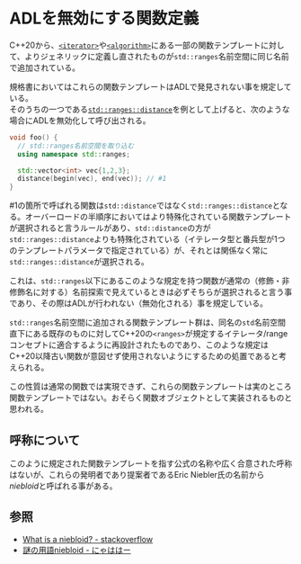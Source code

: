 # ADLを無効にする関数定義

C++20から、[`<iterator>`](/reference/iterator.md)や[`<algorithm>`](/reference/algorithm.md)にある一部の関数テンプレートに対して、よりジェネリックに定義し直されたものが`std::ranges`名前空間に同じ名前で追加されている。

規格書においてはこれらの関数テンプレートはADLで発見されない事を規定している。  
そのうちの一つである[`std::ranges::distance`](/reference/iterator/ranges_distance.md)を例として上げると、次のような場合にADLを無効化して呼び出される。

```cpp
void foo() {
  // std::ranges名前空間を取り込む
  using namespace std::ranges;

  std::vector<int> vec{1,2,3};
  distance(begin(vec), end(vec)); // #1
}
```

#1の箇所で呼ばれる関数は`std::distance`ではなく`std::ranges::distance`となる。オーバーロードの半順序においてはより特殊化されている関数テンプレートが選択されると言うルールがあり、`std::distance`の方が`std::ranges::distance`よりも特殊化されている（イテレータ型と番兵型が1つのテンプレートパラメータで指定されている）が、それとは関係なく常に`std::ranges::distance`が選択される。

これは、`std::ranges`以下にあるこのような規定を持つ関数が通常の（修飾・非修飾名に対する）名前探索で見えているときは必ずそちらが選択されると言う事であり、その際はADLが行われない（無効化される）事を規定している。

`std::ranges`名前空間に追加される関数テンプレート群は、同名の`std`名前空間直下にある既存のものに対してC++20の`<ranges>`が規定するイテレータ/rangeコンセプトに適合するように再設計されたものであり、このような規定はC++20以降古い関数が意図せず使用されないようにするための処置であると考えられる。

この性質は通常の関数では実現できず、これらの関数テンプレートは実のところ関数テンプレートではない。おそらく関数オブジェクトとして実装されるものと思われる。


## 呼称について

このように規定された関数テンプレートを指す公式の名称や広く合意された呼称はないが、これらの発明者であり提案者であるEric Niebler氏の名前から*niebloid*と呼ばれる事がある。

## 参照

- [What is a niebloid? - stackoverflow](https://stackoverflow.com/questions/62928396/what-is-a-niebloid)
- [謎の用語niebloid - にゃははー](http://flast.hateblo.jp/entry/2019/03/19/090722)